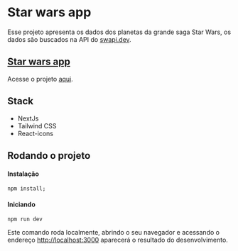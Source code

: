 <h1>Star wars app</h1>

Esse projeto apresenta os dados dos planetas da grande saga Star Wars, os dados são buscados na API do [swapi.dev](https://https://swapi.dev/).

## [Star wars app](https://https://swa.ramonfs.com.br/)

Acesse o projeto [aqui](https://github.com/RamonFrancisco/star-wars-app/).

## Stack

- NextJs
- Tailwind CSS
- React-icons

## Rodando o projeto

#### Instalação

```node
npm install;
```

#### Iniciando

```node
npm run dev
```

Este comando roda localmente, abrindo o seu navegador e acessando o endereço [http://localhost:3000](http://localhost:3000) aparecerá o resultado do desenvolvimento.
